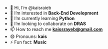 - 👋 Hi, I’m @kaisraieb
- 👀 I’m interested in **Back-End Development**
- 🌱 I’m currently learning **Python**
- 💞️ I’m looking to collaborate on **DRAS**
- 📫 How to reach me **kaissrayeb@gmail.com**
- 😄 Pronouns: **kais**
- ⚡ Fun fact: **Music**

<!---
kaisraieb/kaisraieb is a ✨ special ✨ repository because its `README.md` (this file) appears on your GitHub profile.
You can click the Preview link to take a look at your changes.
--->
